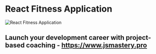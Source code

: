 # React Fitness Application

![React Fitness Application](https://ibb.co/8mJSmRq)

## Launch your development career with project-based coaching - https://www.jsmastery.pro
